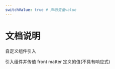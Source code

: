 ```yaml
---
switchValue: true # 声明变量value
---
```


# 文档说明

自定义组件引入
<SliderCmp-index />
<TimePicker-index />

引入组件并传值 front matter 定义的值(不具有响应式)

<el-switch v-model="$page.switchValue" />
